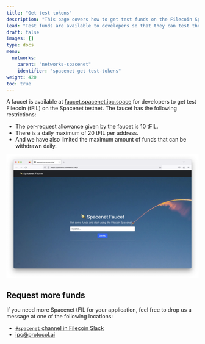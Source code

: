 ```yaml
---
title: "Get test tokens"
description: "This page covers how to get test funds on the Filecoin Spacenet test network."
lead: "Test funds are available to developers so that they can test their smart contracts and applications within the confines of a test network. The process for getting test funds differs across test networks. This page covers how to get test funds on the Spacenet testnet."
draft: false
images: []
type: docs
menu:
  networks:
    parent: "networks-spacenet"
    identifier: "spacenet-get-test-tokens"
weight: 420
toc: true
---
```


A faucet is available at [faucet.spacenet.ipc.space](https://faucet.spacenet.ipc.space) for developers to get test Filecoin (tFIL) on the Spacenet testnet. The faucet has the following restrictions:

- The per-request allowance given by the faucet is 10 tFIL.
- There is a daily maximum of 20 tFIL per address.
- And we have also limited the maximum amount of funds that can be withdrawn daily.

![The Spacenet faucet homepage.](faucet.png)

## Request more funds

If you need more Spacenet tFIL for your application, feel free to drop us a message at one of the following locations:

- [`#spacenet` channel in Filecoin Slack](https://filecoinproject.slack.com/archives/C043ZAHPFKL)
- [ipc@protocol.ai](mailto:ipc@protocol.ai)
